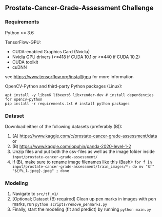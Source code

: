 ## Prostate-Cancer-Grade-Assessment Challenge

### Requirements

Python >= 3.6<br>

TensorFlow-GPU:
* CUDA-enabled Graphics Card (Nvidia)
* Nvidia GPU drivers (>=418 if CUDA 10.1 or >=440 if CUDA 10.2)
* CUDA toolkit
* cuDNN

see https://www.tensorflow.org/install/gpu for more information

OpenCV-Python and third-party Python packages (Linux):
```
apt install -y libsm6 libxext6 libxrender-dev # install dependencies for opencv-python
pip install -r requirements.txt # install python packages
```

### Dataset

Download either of the following datasets (preferably (B)):<br>
1. (A) https://www.kaggle.com/c/prostate-cancer-grade-assessment/data<br>
or
1. (B) https://www.kaggle.com/lopuhin/panda-2020-level-1-2<br>
2. Unzip files and put both the csv-files as well as the image folder inside `input/prostate-cancer-grade-assessment/`
3. If (B), make sure to rename image filenames like this (Bash): `for f in input/prostate-cancer-grade-assessment/train_images/*; do mv "$f" "${f%_1.jpeg}.jpeg" ; done`<br>

### Modeling
1. Navigate to `src/tf_v1/`
2. [Optional; Dataset (B) required] Clean up pen marks in images with pen marks, run `python scripts/remove_penmarks.py`
3. Finally, start the modeling (fit and predict) by running `python main.py`
